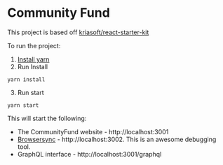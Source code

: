 # Community Fund

This project is based off [kriasoft/react-starter-kit](https://github.com/kriasoft/react-starter-kit)

To run the project:

1. [Install yarn](https://yarnpkg.com/lang/en/docs/install/)
2. Run Install
  ```
  yarn install
  ```
3. Run start
  ```
  yarn start
  ```

This will start the following:

+ The CommunityFund website - http://localhost:3001
+ [Browsersync](https://browsersync.io/) - http://localhost:3002. This is an awesome debugging tool.
+ GraphQL interface - http://localhost:3001/graphql
